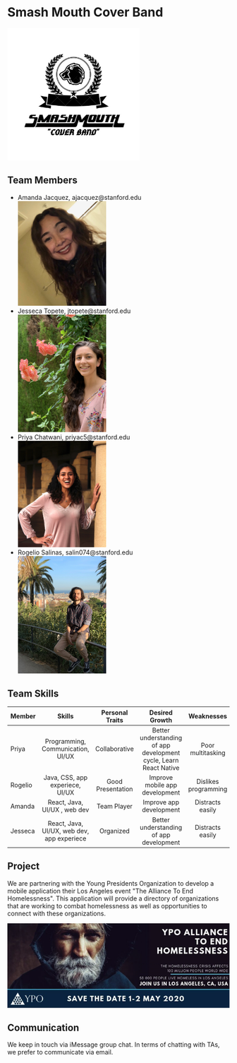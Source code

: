 # Smash Mouth Cover Band 
<img src="/images/Logo.jpeg" alt="logo" width="300"/>

## Team Members
<ul>
  <li>Amanda Jacquez, ajacquez@stanford.edu</li>
  <img src="/images/Amanda.jpeg" alt="Amanda" width="200"/>
  <li>Jesseca Topete, jtopete@stanford.edu</li>
  <img src="/images/IMG_2132.jpeg" alt="Jesseca" width="200"/>
  <li>Priya Chatwani, priyac5@stanford.edu</li>
  <img src="/images/Priya.jpg" alt="Priya" width="200"/>
  <li>Rogelio Salinas, salin074@stanford.edu</li>
  <img src="/images/IMG_1128.jpg" alt="Rogelio" width="200"/>
</ul>

## Team Skills

| Member  | Skills                                     | Personal Traits    | Desired Growth    | Weaknesses       |
| ------- |:------------------------------------------:| :-----------------:| :----------------:| :-------------:|
| Priya   | Programming, Communication, UI/UX          | Collaborative     | Better understanding of app development cycle, Learn React Native| Poor multitasking |
| Rogelio | Java, CSS, app experiece, UI/UX            | Good Presentation | Improve mobile app development | Dislikes programming |
| Amanda  | React, Java, UI/UX , web dev               | Team Player       | Improve app development        | Distracts easily |
| Jesseca | React, Java,  UI/UX, web dev, app experiece| Organized         | Better understanding of app development | Distracts easily|

## Project
We are partnering with the Young Presidents Organization to develop a mobile application their Los Angeles event "The Alliance To End Homelessness". This application will provide a directory of organizations that are working to combat homelessness as well as opportunities to connect with these organizations.

![](/images/Homelessness.png)

## Communication
We keep in touch via iMessage group chat. In terms of chatting with TAs, we prefer to communicate via email. 

